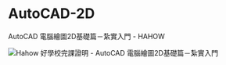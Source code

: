 # AutoCAD-2D
AutoCAD 電腦繪圖2D基礎篇－紮實入門 - HAHOW

![Hahow 好學校完課證明 - AutoCAD 電腦繪圖2D基礎篇－紮實入門](https://github.com/Yan-Ju-Wang/AutoCAD-2D/assets/125424141/c6d595ea-f3eb-4cd3-aadb-f2644cf89929)

